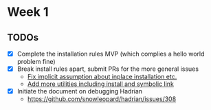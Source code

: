 Week 1
====

## TODOs

- [x] Complete the installation rules MVP (which complies a hello world problem fine)
- [x] Break install rules apart, submit PRs for the more general issues
    - [Fix implicit assumption about inplace installation etc.](https://github.com/snowleopard/hadrian/pull/315)
    - [Add more utilities including install and symbolic link](https://github.com/snowleopard/hadrian/pull/316)
- [x] Initiate the document on debugging Hadrian
    - https://github.com/snowleopard/hadrian/issues/308
